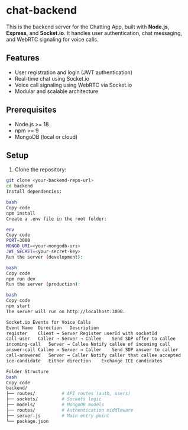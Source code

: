 # chat-backend

This is the backend server for the Chatting App, built with **Node.js**, **Express**, and **Socket.io**. It handles user authentication, chat messaging, and WebRTC signaling for voice calls.

## Features

- User registration and login (JWT authentication)
- Real-time chat using Socket.io
- Voice call signaling using WebRTC via Socket.io
- Modular and scalable architecture

## Prerequisites

- Node.js >= 18
- npm >= 9
- MongoDB (local or cloud)

## Setup

1. Clone the repository:

```bash
git clone <your-backend-repo-url>
cd backend
Install dependencies:

bash
Copy code
npm install
Create a .env file in the root folder:

env
Copy code
PORT=3000
MONGO_URI=<your-mongodb-uri>
JWT_SECRET=<your-secret-key>
Run the server (development):

bash
Copy code
npm run dev
Run the server (production):

bash
Copy code
npm start
The server will run on http://localhost:3000.

Socket.io Events for Voice Calls
Event Name	Direction	Description
register	Client → Server	Register userId with socketId
call-user	Caller → Server → Callee	Send SDP offer to callee
incoming-call	Server → Callee	Notify callee of incoming call
answer-call	Callee → Server → Caller	Send SDP answer to caller
call-answered	Server → Caller	Notify caller that callee accepted
ice-candidate	Either direction	Exchange ICE candidates

Folder Structure
bash
Copy code
backend/
├── routes/          # API routes (auth, users)
├── sockets/         # Sockets logic
├── models/          # MongoDB models
├── routes/          # Authentication middleware
├── server.js        # Main entry point
└── package.json
